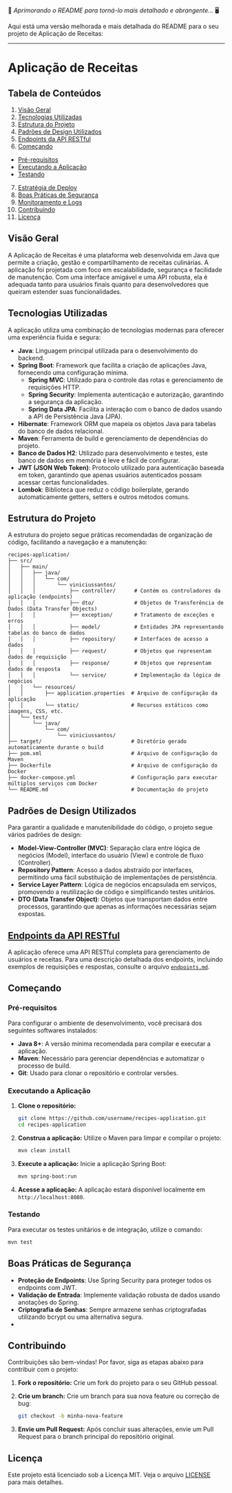 🥷 *Aprimorando o README para torná-lo mais detalhado e abrangente…* 🖥️

Aqui está uma versão melhorada e mais detalhada do README para o seu projeto de Aplicação de Receitas:

---

# Aplicação de Receitas

## Tabela de Conteúdos
1. [Visão Geral](#visão-geral)
2. [Tecnologias Utilizadas](#tecnologias-utilizadas)
3. [Estrutura do Projeto](#estrutura-do-projeto)
4. [Padrões de Design Utilizados](#padrões-de-design-utilizados)
5. [Endpoints da API RESTful](#endpoints-da-api-restful)
6. [Começando](#começando)
  - [Pré-requisitos](#pré-requisitos)
  - [Executando a Aplicação](#executando-a-aplicação)
  - [Testando](#testando)
7. [Estratégia de Deploy](#estratégia-de-deploy)
8. [Boas Práticas de Segurança](#boas-práticas-de-segurança)
9. [Monitoramento e Logs](#monitoramento-e-logs)
10. [Contribuindo](#contribuindo)
11. [Licença](#licença)

## Visão Geral

A Aplicação de Receitas é uma plataforma web desenvolvida em Java que permite a criação, gestão e compartilhamento de receitas culinárias. A aplicação foi projetada com foco em escalabilidade, segurança e facilidade de manutenção. Com uma interface amigável e uma API robusta, ela é adequada tanto para usuários finais quanto para desenvolvedores que queiram estender suas funcionalidades.

## Tecnologias Utilizadas

A aplicação utiliza uma combinação de tecnologias modernas para oferecer uma experiência fluida e segura:

- **Java**: Linguagem principal utilizada para o desenvolvimento do backend.
- **Spring Boot**: Framework que facilita a criação de aplicações Java, fornecendo uma configuração mínima.
  - **Spring MVC**: Utilizado para o controle das rotas e gerenciamento de requisições HTTP.
  - **Spring Security**: Implementa autenticação e autorização, garantindo a segurança da aplicação.
  - **Spring Data JPA**: Facilita a interação com o banco de dados usando a API de Persistência Java (JPA).
- **Hibernate**: Framework ORM que mapeia os objetos Java para tabelas do banco de dados relacional.
- **Maven**: Ferramenta de build e gerenciamento de dependências do projeto.
- **Banco de Dados H2**: Utilizado para desenvolvimento e testes, este banco de dados em memória é leve e fácil de configurar.
- **JWT (JSON Web Token)**: Protocolo utilizado para autenticação baseada em token, garantindo que apenas usuários autenticados possam acessar certas funcionalidades.
- **Lombok**: Biblioteca que reduz o código boilerplate, gerando automaticamente getters, setters e outros métodos comuns.

## Estrutura do Projeto

A estrutura do projeto segue práticas recomendadas de organização de código, facilitando a navegação e a manutenção:

```
recipes-application/
├── src/
│   ├── main/
│   │   ├── java/
│   │   │   └── com/
│   │   │       └── viniciussantos/
│   │   │           ├── controller/      # Contém os controladores da aplicação (endpoints)
│   │   │           ├── dto/             # Objetos de Transferência de Dados (Data Transfer Objects)
│   │   │           ├── exception/       # Tratamento de exceções e erros
│   │   │           ├── model/           # Entidades JPA representando tabelas do banco de dados
│   │   │           ├── repository/      # Interfaces de acesso a dados
│   │   │           ├── request/         # Objetos que representam dados de requisição
│   │   │           ├── response/        # Objetos que representam dados de resposta
│   │   │           └── service/         # Implementação da lógica de negócios
│   │   └── resources/
│   │       ├── application.properties  # Arquivo de configuração da aplicação
│   │       └── static/                 # Recursos estáticos como imagens, CSS, etc.
│   └── test/
│       └── java/
│           └── com/
│               └── viniciussantos/
├── target/                             # Diretório gerado automaticamente durante o build
├── pom.xml                             # Arquivo de configuração do Maven
├── Dockerfile                          # Arquivo de configuração do Docker
├── docker-compose.yml                  # Configuração para executar múltiplos serviços com Docker
└── README.md                           # Documentação do projeto
```

## Padrões de Design Utilizados

Para garantir a qualidade e manutenibilidade do código, o projeto segue vários padrões de design:

- **Model-View-Controller (MVC)**: Separação clara entre lógica de negócios (Model), interface do usuário (View) e controle de fluxo (Controller).
- **Repository Pattern**: Acesso a dados abstraído por interfaces, permitindo uma fácil substituição de implementações de persistência.
- **Service Layer Pattern**: Lógica de negócios encapsulada em serviços, promovendo a reutilização de código e simplificando testes unitários.
- **DTO (Data Transfer Object)**: Objetos que transportam dados entre processos, garantindo que apenas as informações necessárias sejam expostas.

## [Endpoints da API RESTful](endpoints.md)

A aplicação oferece uma API RESTful completa para gerenciamento de usuários e receitas. Para uma descrição detalhada dos endpoints, incluindo exemplos de requisições e respostas, consulte o arquivo [`endpoints.md`](endpoints.md).

## Começando

### Pré-requisitos

Para configurar o ambiente de desenvolvimento, você precisará dos seguintes softwares instalados:

- **Java 8+**: A versão mínima recomendada para compilar e executar a aplicação.
- **Maven**: Necessário para gerenciar dependências e automatizar o processo de build.
- **Git**: Usado para clonar o repositório e controlar versões.

### Executando a Aplicação

1. **Clone o repositório:**
   ```bash
   git clone https://github.com/username/recipes-application.git
   cd recipes-application
   ```

2. **Construa a aplicação:**
   Utilize o Maven para limpar e compilar o projeto:
   ```bash
   mvn clean install
   ```

3. **Execute a aplicação:**
   Inicie a aplicação Spring Boot:
   ```bash
   mvn spring-boot:run
   ```

4. **Acesse a aplicação:**
   A aplicação estará disponível localmente em `http://localhost:8080`.

### Testando

Para executar os testes unitários e de integração, utilize o comando:

```bash
mvn test
```


## Boas Práticas de Segurança

- **Proteção de Endpoints**: Use Spring Security para proteger todos os endpoints com JWT.
- **Validação de Entrada**: Implemente validação robusta de dados usando anotações do Spring.
- **Criptografia de Senhas**: Sempre armazene senhas criptografadas utilizando bcrypt ou uma alternativa segura.
- 


## Contribuindo

Contribuições são bem-vindas! Por favor, siga as etapas abaixo para contribuir com o projeto:

1. **Fork o repositório:**
   Crie um fork do projeto para o seu GitHub pessoal.

2. **Crie um branch:**
   Crie um branch para sua nova feature ou correção de bug:
   ```bash
   git checkout -b minha-nova-feature
   ```

3. **Envie um Pull Request:**
   Após concluir suas alterações, envie um Pull Request para o branch principal do repositório original.

## Licença

Este projeto está licenciado sob a Licença MIT. Veja o arquivo [LICENSE](LICENSE) para mais detalhes.
